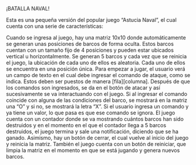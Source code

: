 ¡BATALLA NAVAL!

Esta es una pequeña versión del popular juego “Astucia Naval”, el cual cuenta con una serie de características:

Cuando se ingresa al juego, hay una matriz 10x10 donde automáticamente se generan unas posiciones de barcos de forma oculta. Estos barcos cuentan con un tamaño fijo de 4 posiciones y pueden estar ubicados vertical u horizontalmente. Se generan 5 barcos y cada vez que se reinicia el juego, la ubicación de cada uno de ellos es aleatoria. Cada uno de ellos se encuentra en una posición única.
Para empezar a jugar, el usuario verá un campo de texto en el cual debe ingresar el comando de ataque, como se indica. Estos deben ser puestos de manera [fila][columna]. Después de que los comandos son ingresados, se da en el botón de atacar y así sucesivamente se va interactuando con el juego. Si al ingresar el comando coincide con alguna de las condiciones del barco, se mostrará en la matriz una “O” y si no, se mostrará la letra “X”. Si el usuario ingresa un comando y ya tiene un valor, lo que pasa es que ese comando se ignora. El juego cuenta con un contador donde se va mostrando cuántos barcos han sido destruidos y en el momento en el que el contador llega a 5 barcos destruidos, el juego termina y sale una notificación, diciendo que se ha ganado. Asimismo, hay un botón de cerrar, el cual vuelve al inicio del juego y reinicia la matriz. También el juego cuenta con un botón de reiniciar, que limpia la matriz en el momento en que se está jugando y genera nuevos barcos.